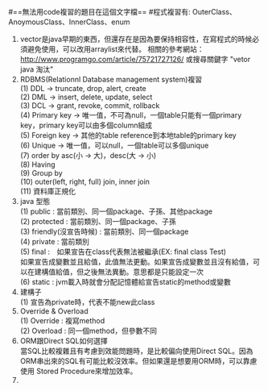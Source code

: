 #==無法用code複習的題目在這個文字檔==
#程式複習有: OuterClass、AnoymousClass、InnerClass、enum 

1. vector是java早期的東西，但還存在是因為要保持相容性，在寫程式的時候必須避免使用，可以改用arraylist來代替。
   相關的參考網站：http://www.programgo.com/article/75721727126/ 或搜尋關鍵字 "vetor java 淘汰"
2. RDBMS(Relationnl Database management system)複習
<br />(1) DDL -> truncate, drop, alert, create
<br />(2) DML -> insert, delete, update, select
<br />(3) DCL -> grant, revoke, commit, rollback
<br />(4) Primary key -> 唯一值，不可為null，一個table只能有一個primary key，primary key可以由多個column組成
<br />(5) Foreign key -> 其他的table reference到本地table的primary key
<br />(6) Unique -> 唯一值，可以null，一個table可以多個unique
<br />(7) order by asc(小 -> 大)，desc(大 -> 小)
<br />(8) Having 
<br />(9) Group by
<br />(10) outer(left, right, full) join, inner join
<br />(11) 資料庫正規化
3. java 型態
<br />(1) public : 當前類別、同一個package、子孫、其他package
<br />(2) protected : 當前類別、同一個package、子孫
<br />(3) friendly(沒宣告時候) : 當前類別、同一個package
<br />(4) private : 當前類別
<br />(5) final :　如果宣告在class代表無法被繼承(EX: final class Test)
<br />如果宣告成變數並且給值，此值無法更動。如果宣告成變數並且沒有給值，可以在建構值給值，但之後無法異動。意思都是只能設定一次
<br />(6) static : jvm載入時就會分配記憶體給宣告static的method或變數
4. 建構子
<br />(1) 宣告為private時，代表不能new此class
5. Override & Overload
<br />(1) Override : 複寫method
<br />(2) Overload : 同一個method，但參數不同
6. ORM跟Direct SQL如何選擇
<br />當SQL比較複雜且有考慮到效能問題時，是比較偏向使用Direct SQL。因為ORM串出來的SQL有可能比較沒效率。但如果還是想要用ORM時，可以靠慮使用
   Stored Procedure來增加效率。
7. 
